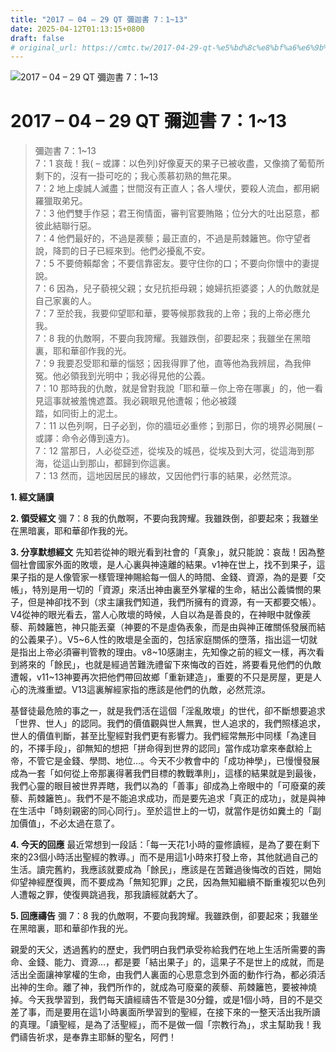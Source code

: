 ```yaml
---
title: "2017 – 04 – 29 QT 彌迦書 7：1~13"
date: 2025-04-12T01:13:15+0800
draft: false
# original_url: https://cmtc.tw/2017-04-29-qt-%e5%bd%8c%e8%bf%a6%e6%9b%b8-7%ef%bc%9a113
---
```


![2017 – 04 – 29 QT 彌迦書 7：1\~13](/images/qt.jpg   "2017 – 04 – 29 QT 彌迦書 7：1\~13")

# 2017 – 04 – 29 QT 彌迦書 7：1\~13

> 彌迦書 7：1\~13  
> 7：1 哀哉！我( – 或譯：以色列)好像夏天的果子已被收盡，又像摘了葡萄所剩下的，沒有一掛可吃的；我心羨慕初熟的無花果。  
> 7：2 地上虔誠人滅盡；世間沒有正直人；各人埋伏，要殺人流血，都用網羅獵取弟兄。  
> 7：3 他們雙手作惡；君王徇情面，審判官要賄賂；位分大的吐出惡意，都彼此結聯行惡。  
> 7：4 他們最好的，不過是蒺藜；最正直的，不過是荊棘籬笆。你守望者 說，降罰的日子已經來到。他們必擾亂不安。  
> 7：5 不要倚賴鄰舍；不要信靠密友。要守住你的口；不要向你懷中的妻提說。  
> 7：6 因為，兒子藐視父親；女兒抗拒母親；媳婦抗拒婆婆；人的仇敵就是自己家裏的人。  
> 7：7 至於我，我要仰望耶和華，要等候那救我的上帝；我的上帝必應允我。  
> 7：8 我的仇敵啊，不要向我誇耀。我雖跌倒，卻要起來；我雖坐在黑暗裏，耶和華卻作我的光。  
> 7：9 我要忍受耶和華的惱怒；因我得罪了他，直等他為我辨屈，為我伸冤。他必領我到光明中；我必得見他的公義。  
> 7：10 那時我的仇敵，就是曾對我說「耶和華－你上帝在哪裏」的，他一看見這事就被羞愧遮蓋。我必親眼見他遭報；他必被踐  
> 踏，如同街上的泥土。  
> 7：11 以色列啊，日子必到，你的牆垣必重修；到那日，你的境界必開展( – 或譯：命令必傳到遠方)。  
> 7：12 當那日，人必從亞述，從埃及的城邑，從埃及到大河，從這海到那海，從這山到那山，都歸到你這裏。  
> 7：13 然而，這地因居民的緣故，又因他們行事的結果，必然荒涼。

**1. 經文誦讀**

**2. 領受經文**
彌 7：8 我的仇敵啊，不要向我誇耀。我雖跌倒，卻要起來；我雖坐在黑暗裏，耶和華卻作我的光。

**3. 分享默想經文**
先知若從神的眼光看到社會的「真象」，就只能說：哀哉！因為整個社會國家外面的敗壞，是人心裏與神遠離的結果。v1神在世上，找不到果子，這果子指的是人像管家一樣管理神賜給每一個人的時間、金錢、資源，為的是要「交帳」，特別是用一切的「資源」來活出神由裏至外掌權的生命，結出公義憐憫的果子，但是神卻找不到（求主讓我們知道，我們所擁有的資源，有一天都要交帳）。V4從神的眼光看去，當人心敗壞的時候，人自以為是善良的，在神眼中就像蒺藜、荊棘籬笆，神只能丟棄（神要的不是虛偽表象，而是由與神正確關係發展而結的公義果子）。V5\~6人性的敗壞是全面的，包括家庭關係的墮落，指出這一切就是指出上帝必須審判管教的理由。v8\~10感謝主，先知像之前的經文一樣，再次看到將來的「餘民」，也就是經過苦難洗禮留下來悔改的百姓，將要看見他們的仇敵遭報，v11\~13神要再次把他們帶回故鄉「重新建造」，重要的不只是房屋，更是人心的洗滌重塑。V13這裏解經家指的應該是他們的仇敵，必然荒涼。

基督徒最危險的事之一，就是我們活在這個「淫亂敗壞」的世代，卻不斷想要追求「世界、世人」的認同。我們的價值觀與世人無異，世人追求的，我們照樣追求，世人的價值判斷，甚至比聖經對我們更有影響力。我們經常無形中同樣「為達目的，不擇手段」，卻無知的想把「拼命得到世界的認同」當作成功拿來奉獻給上帝，不管它是金錢、學問、地位…。今天不少教會中的「成功神學」，已慢慢發展成為一套「如何從上帝那裏得著我們目標的教戰準則」，這樣的結果就是到最後，我們心靈的眼目被世界弄瞎，我們以為的「善事」卻成為上帝眼中的「可廢棄的蒺藜、荊棘籬笆」。我們不是不能追求成功，而是要先追求「真正的成功」，就是與神在生活中「時刻親密的同心同行」。至於這世上的一切，就當作是彷如糞土的「副加價值」，不必太過在意了。

**4. 今天的回應**
最近常想到一段話：「每一天花1小時的靈修讀經，是為了要在剩下來的23個小時活出聖經的教導。」而不是用這1小時來打發上帝，其他就過自己的生活。讀完舊約，我應該就要成為「餘民」，應該是在苦難過後悔改的百姓，開始仰望神經歷復興，而不要成為「無知犯罪」之民，因為無知繼續不斷重複犯以色列人遭報之罪，使復興跳過我，那我讀經就虧大了。

**5. 回應禱告**
彌 7：8 我的仇敵啊，不要向我誇耀。我雖跌倒，卻要起來；我雖坐在黑暗裏，耶和華卻作我的光。

親愛的天父，透過舊約的歷史，我們明白我們承受祢給我們在地上生活所需要的壽命、金錢、能力、資源…，都是要「結出果子」的，這果子不是世上的成就，而是活出全面讓神掌權的生命，由我們人裏面的心思意念到外面的動作行為，都必須活出神的生命。離了神，我們所作的，就成為可廢棄的蒺藜、荊棘籬笆，要被神燒掉。今天我學習到，我們每天讀經禱告不管是30分鐘，或是1個小時，目的不是交差了事，而是要用在這1小時裏面所學習到的聖經，在接下來的一整天活出我所讀的真理。「讀聖經，是為了活聖經」，而不是做一個「宗教行為」，求主幫助我！我們禱告祈求，是奉靠主耶穌的聖名，阿們！

